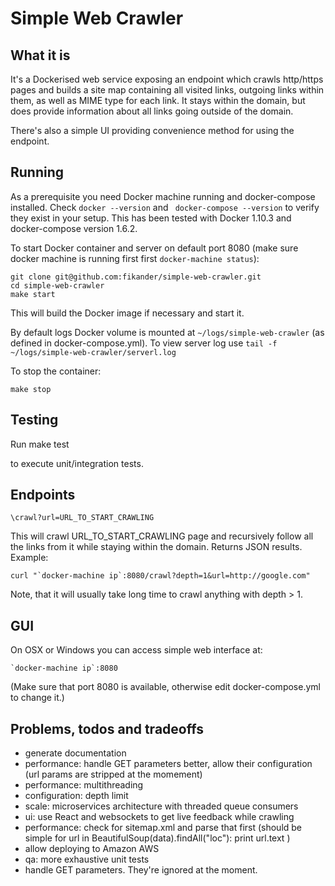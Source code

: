 
Simple Web Crawler
==================

What it is
----------

It's a Dockerised web service exposing an endpoint which crawls http/https pages and builds a site map containing all visited links, outgoing links within them, as well as MIME type for each link.
It stays within the domain, but does provide information about all links going outside of the domain.

There's also a simple UI providing convenience method for using the endpoint.


Running
-------
As a prerequisite you need Docker machine running and docker-compose installed. Check `docker --version` and ` docker-compose --version` to verify they exist in your setup. This has been tested with Docker 1.10.3 and docker-compose version 1.6.2.

To start Docker container and server on default port 8080 (make sure docker machine is running first first `docker-machine status`):

    git clone git@github.com:fikander/simple-web-crawler.git
    cd simple-web-crawler
    make start

This will build the Docker image if necessary and start it.

By default logs Docker volume is mounted at `~/logs/simple-web-crawler` (as defined in docker-compose.yml). To view server log use `tail -f ~/logs/simple-web-crawler/serverl.log`

To stop the container:

    make stop

Testing
-------

Run
    make test

to execute unit/integration tests.


Endpoints
---------

    \crawl?url=URL_TO_START_CRAWLING

This will crawl URL_TO_START_CRAWLING page and recursively follow all the links from it while staying within the domain.
Returns JSON results.
Example:

    curl "`docker-machine ip`:8080/crawl?depth=1&url=http://google.com"

Note, that it will usually take long time to crawl anything with depth > 1.

GUI
---

On OSX or Windows you can access simple web interface at:

    `docker-machine ip`:8080

(Make sure that port 8080 is available, otherwise edit docker-compose.yml to change it.)


Problems, todos and tradeoffs
-----------------------------

- generate documentation
- performance: handle GET parameters better, allow their configuration (url params are stripped at the momement)
- performance: multithreading
- configuration: depth limit
- scale: microservices architecture with threaded queue consumers 
- ui: use React and websockets to get live feedback while crawling
- performance: check for sitemap.xml and parse that first
(should be simple
    for url in BeautifulSoup(data).findAll("loc"):
        print url.text
)
- allow deploying to Amazon AWS
- qa: more exhaustive unit tests
- handle GET parameters. They're ignored at the moment.
